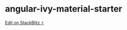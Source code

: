 # angular-ivy-material-starter

[Edit on StackBlitz ⚡️](https://stackblitz.com/edit/angular-ivy-ihkvpi)

